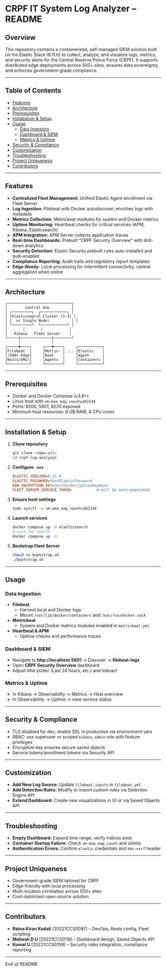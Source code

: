 # CRPF IT System Log Analyzer – README

## Overview  
This repository contains a containerized, self-managed SIEM solution built on the Elastic Stack (8.11.0) to collect, analyze, and visualize logs, metrics, and security alerts for the Central Reserve Police Force (CRPF). It supports distributed edge deployments across 500+ sites, ensures data sovereignty, and enforces government-grade compliance.

***

## Table of Contents  
- [Features](#features)  
- [Architecture](#architecture)  
- [Prerequisites](#prerequisites)  
- [Installation & Setup](#installation--setup)  
- [Usage](#usage)  
  - [Data Ingestion](#data-ingestion)  
  - [Dashboard & SIEM](#dashboard--siem)  
  - [Metrics & Uptime](#metrics--uptime)  
- [Security & Compliance](#security--compliance)  
- [Customization](#customization)  
- [Troubleshooting](#troubleshooting)  
- [Project Uniqueness](#project-uniqueness)  
- [Contributors](#contributors)  

***

## Features  
- **Centralized Fleet Management:** Unified Elastic Agent enrollment via Fleet Server  
- **Log Ingestion:** Filebeat with Docker autodiscover; enriches logs with metadata  
- **Metrics Collection:** Metricbeat modules for system and Docker metrics  
- **Uptime Monitoring:** Heartbeat checks for critical services (APM, Kibana, Elasticsearch)  
- **APM Integration:** APM Server collects application traces  
- **Real-time Dashboards:** Prebuilt “CRPF Security Overview” with drill-down analytics  
- **Security Detection:** Elastic Security prebuilt rules auto-installed and bulk-enabled  
- **Compliance Reporting:** Audit trails and regulatory report templates  
- **Edge-Ready:** Local processing for intermittent connectivity; central aggregation when online

***

## Architecture  
```text
┌─────────────────────────────┐
│        Central Hub          │
│ ┌─────────┐  ┌────────────┐ │
│ │Elasticsearch Cluster (1-3│ │
│ │  or Single Node)          │ │
│ └─────────┘  └────────────┘ │
│       │       │            │
│   Kibana   Fleet Server    │
└─────┼──────────────┼────────┘
      │              │
┌─────▼────┐     ┌───▼────┐     ┌───────────┐
│Filebeat  │     │Metric- │ ... │Elastic    │
│(500+ Edge│     │beat    │     │Agent      │
│Hosts/VMs)│     │Agents  │     │Containers │
└──────────┘     └────────┘     └───────────┘
```

***

## Prerequisites  
- Docker and Docker Compose (v3.8+)  
- Linux host with `vm.max_map_count≥262144`  
- Ports: 9200, 5601, 8220 exposed  
- Minimum host resources: 8 GB RAM, 4 CPU cores

***

## Installation & Setup  

1. **Clone repository**  
   ```bash
   git clone <repo-url>
   cd crpf-log-analyzer
   ```

2. **Configure `.env`**  
   ```ini
   ELASTIC_VERSION=8.11.0
   ELASTIC_PASSWORD=YourElasticPassword
   KBN_ENCRYPTION_KEY=32+charEncryptionKeyHere
   FLEET_SERVER_SERVICE_TOKEN=           # will be auto-populated
   ```

3. **Ensure host settings**  
   ```bash
   sudo sysctl -w vm.max_map_count=262144
   ```

4. **Launch services**  
   ```bash
   docker compose up -d elasticsearch
   # wait for health
   docker compose up -d
   ```

5. **Bootstrap Fleet Server**  
   ```bash
   chmod +x bootstrap.sh
   ./bootstrap.sh
   ```

***

## Usage  

### Data Ingestion  
- **Filebeat**  
  - Harvest local and Docker logs  
  - Mount `/var/lib/docker/containers` and `/var/run/docker.sock`  
- **Metricbeat**  
  - System and Docker metrics modules enabled in `metricbeat.yml`  
- **Heartbeat & APM**  
  - Uptime checks and performance traces  

### Dashboard & SIEM  
- Navigate to **http://localhost:5601** → Discover → **filebeat-logs**  
- Open **CRPF Security Overview** dashboard  
- Adjust time picker (Last 24 hours, etc.) and interact  

### Metrics & Uptime  
- In Kibana → Observability → Metrics → Host overview  
- In Observability → Uptime → view service status  

***

## Security & Compliance  
- TLS disabled for dev; enable SSL in production via environment vars  
- RBAC: use superuser or scoped `kibana_admin` role with feature privileges  
- Encryption key ensures secure saved objects  
- Service tokens/enrollment tokens via Security API  

***

## Customization  
- **Add New Log Source:** Update `filebeat.inputs` in `filebeat.yml`  
- **Add Detection Rules:** Modify or import custom rules via Detection Engine API  
- **Extend Dashboard:** Create new visualizations in UI or via Saved Objects API  

***

## Troubleshooting  
- **Empty Dashboard:** Expand time range; verify indices exist  
- **Container Startup Failure:** Check `vm.max_map_count` and ulimits  
- **Authentication Errors:** Confirm `elastic` credentials and `kbn-xsrf` header  

***

## Project Uniqueness  
- Government-grade SIEM tailored for CRPF  
- Edge-friendly with local processing  
- Multi-location correlation across 500+ sites  
- Cost-optimized open-source solution  

***

## Contributors  
- **Ratna Kiran Kodali** (20221CCS0097) – DevOps, Beats config, Fleet scripting  
- **Mahesh D U** (20221CCS0116) – Dashboard design, Saved Objects API  
- **Komal U** (20221CCS0159) – Security rules integration, compliance reporting  

***

*End of README*
